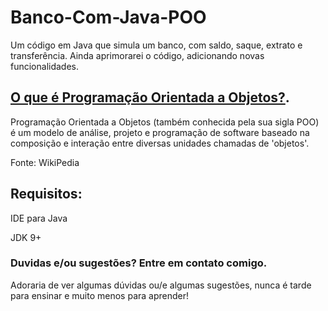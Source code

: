 # Banco-Com-Java-POO
Um código em Java que simula um banco, com saldo, saque, extrato e transferência.
Ainda aprimorarei o código, adicionando novas funcionalidades.

## [O que é Programação Orientada a Objetos?](https://pt.wikipedia.org/wiki/Orienta%C3%A7%C3%A3o_a_objetos).

Programação Orientada a Objetos (também conhecida pela sua sigla POO) é um modelo de análise,
projeto e programação de software baseado na composição e interação entre diversas unidades chamadas de 'objetos'.

Fonte: WikiPedia

## Requisitos:
IDE para Java

JDK 9+

### Duvidas e/ou sugestões? Entre em contato comigo.
Adoraria de ver algumas dúvidas ou/e algumas sugestões, nunca é tarde para ensinar e muito menos para aprender!

